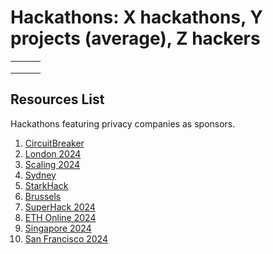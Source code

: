 # Hackathons: X hackathons, Y projects (average), Z hackers



|   |   |   |
| - | - | - |
|   |   |   |
|   |   |   |
|   |   |   |

## Resources List&#x20;

Hackathons featuring privacy companies as sponsors.

1. [CircuitBreaker](https://ethglobal.com/events/circuitbreaker)
2. [London 2024](https://ethglobal.com/events/london2024)
3. [Scaling 2024](https://ethglobal.com/events/scaling2024)
4. [Sydney](https://ethglobal.com/events/sydney)
5. [StarkHack](https://ethglobal.com/events/starkhack)
6. [Brussels](https://ethglobal.com/events/brussels)
7. [SuperHack 2024](https://ethglobal.com/events/superhack2024)
8. [ETH Online 2024](https://ethglobal.com/events/ethonline2024)
9. [Singapore 2024](https://ethglobal.com/events/singapore2024)
10. [San Francisco 2024](https://ethglobal.com/events/sanfrancisco2024)
